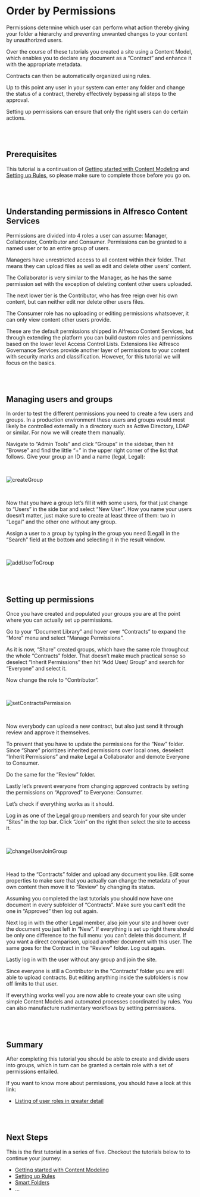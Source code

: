# Order by Permissions

Permissions determine which user can perform what action thereby giving your folder a hierarchy and preventing unwanted changes to your content by unauthorized users.

Over the course of these tutorials you created a site using a Content Model, which enables you to declare any document as a “Contract” and enhance it with the appropriate metadata.

Contracts can then be automatically organized using rules. 

Up to this point any user in your system can enter any folder and change the status of a contract, thereby effectively bypassing all steps to the approval.

Setting up permissions can ensure that only the right users can do certain actions.

<br />
<br />

## Prerequisites

This tutorial is a continuation of [Getting started with Content Modeling](contentModel.md) and [Setting up Rules](settingRules.md), so please make sure to complete those before you go on.

<br />
<br />

## Understanding permissions in Alfresco Content Services

Permissions are divided into 4 roles a user can assume: Manager, Collaborator, Contributor and Consumer. Permissions can be granted to a named user or to an entire group of users.

Managers have unrestricted access to all content within their folder. That means they can upload files as well as edit and delete other users' content. 

The Collaborator is very similar to the Manager, as he has the same permission set with the exception of deleting content other users uploaded.

The next lower tier is the Contributor, who has free reign over his own content, but can neither edit nor delete other users files.

The Consumer role has no uploading or editing permissions whatsoever, it can only view content other users provide.

These are the default permissions shipped in Alfresco Content Services, but through extending the platform you can build custom roles and permissions based on the lower level Access Control Lists. Extensions like Alfresco Governance Services provide another layer of permissions to your content with security marks and classification. However, for this tutorial we will focus on the basics.

<br />
<br />

## Managing users and groups

In order to test the different permissions you need to create a few users and groups. In a production environment these users and groups would most likely be controlled externally in a directory such as Active Directory, LDAP or similar. For now we will create them manually.

Navigate to “Admin Tools” and click “Groups” in the sidebar, then hit “Browse” and find the little “+” in the upper right corner of the list that follows.
Give your group an ID and a name (legal, Legal):

<br />

![createGroup](../images/contract-management/createGroup.gif)

<br />

Now that you have a group let’s fill it with some users, for that just change to “Users” in the side bar and select “New User”. How you name your users doesn’t matter, just make sure to create at least three of them: two in “Legal” and the other one without any group.

Assign a user to a group by typing in the group you need (Legal) in the “Search” field at the bottom and selecting it in the result window.

<br />

![addUserToGroup](../images/contract-management/addUserToGroup.gif)

<br />
<br />

## Setting up permissions

Once you have created and populated your groups you are at the point where you can actually set up permissions.
 
Go to your “Document Library” and hover over “Contracts” to expand the “More” menu and select “Manage Permissions”.

As it is now, “Share” created groups, which have the same role throughout the whole “Contracts” folder. That doesn’t make much practical sense so deselect “Inherit Permissions” then hit “Add User/ Group” and search for “Everyone” and select it.

Now change the role to “Contributor”.

<br />

![setContractsPermission](../images/contract-management/setContractsPermissions.gif)

<br />

Now everybody can upload a new contract, but also just send it through review and approve it themselves.

To prevent that you have to update the permissions for the “New” folder. 
Since “Share” prioritizes inherited permissions over local ones, deselect “Inherit Permissions” and make Legal a Collaborator and demote Everyone to Consumer.

Do the same for the “Review” folder.

Lastly let’s prevent everyone from changing approved contracts by setting the permissions on “Approved” to Everyone: Consumer. 

Let’s check if everything works as it should.

Log in as one of the Legal group members and search for your site under “Sites” in the top bar. Click “Join” on the right then select the site to access it.

<br />

![changeUserJoinGroup](../images/contract-management/changeUserJoinGroup.gif)

<br />

Head to the “Contracts” folder and upload any document you like. Edit some properties to make sure that you actually can change the metadata of your own content then move it to “Review” by changing its status. 

Assuming you completed the last tutorials you should now have one document in every subfolder of “Contracts”. Make sure you can’t edit the one in “Approved” then log out again.

Next log in with the other Legal member, also join your site and hover over the document you just left in “New”. If everything is set up right there should be only one difference to the full menu: you can’t delete this document.
If you want a direct comparison, upload another document with this user.
The same goes for the Contract in the “Review” folder.
Log out again.

Lastly log in with the user without any group and join the site. 

Since everyone is still a Contributor in the “Contracts” folder  you are still able to upload contracts. But editing anything inside the subfolders is now off limits to that user.

If everything works well you are now able to create your own site using simple Content Models and automated processes coordinated by rules.
You can also manufacture rudimentary workflows by setting permissions.

<br />
<br />

## Summary

After completing this tutorial you should be able to create and divide users into groups, which in turn can be granted a certain role with a set of permissions entailed.

If you want to know more about permissions, you should have a look at this link:

- [Listing of user roles in greater detail](https://docs.alfresco.com/6.2/references/permissions_share.html)

<br />
<br />

## Next Steps

This is the first tutorial in a series of five. Checkout the tutorials below to to continue your journey:  

- [Getting started with Content Modeling](content-model.md)
- [Setting up Rules](setting-up-rules.md)  
- [Smart Folders](smart-folders.md)
- ...
